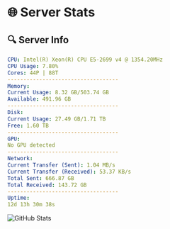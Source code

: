 # 🌐 Server Stats
## 🔍 Server Info
```yaml
CPU: Intel(R) Xeon(R) CPU E5-2699 v4 @ 1354.20MHz
CPU Usage: 7.80%
Cores: 44P | 88T
-----------------------------------
Memory:
Current Usage: 8.32 GB/503.74 GB
Available: 491.96 GB
-----------------------------------
Disk:
Current Usage: 27.49 GB/1.71 TB
Free: 1.60 TB
-----------------------------------
GPU:
No GPU detected
-----------------------------------
Network:
Current Transfer (Sent): 1.04 MB/s
Current Transfer (Received): 53.37 KB/s
Total Sent: 666.87 GB
Total Received: 143.72 GB
-----------------------------------
Uptime:
12d 13h 30m 38s
```
![GitHub Stats](https://img.shields.io/badge/Updated-2025-05-02_06:39:26-blue)
